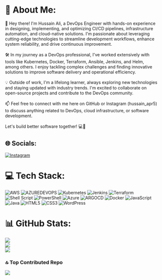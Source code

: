 # 💫 About Me:
👋 Hey there! I'm Hussain Ali, a DevOps Engineer with hands-on experience in designing, implementing, and optimizing CI/CD pipelines, infrastructure automation, and cloud-native solutions. I'm passionate about leveraging cutting-edge technologies to streamline development workflows, enhance system reliability, and drive continuous improvement.<br><br>🛠️ In my journey as a DevOps professional, I've worked extensively with tools like Kubernetes, Docker, Terraform, Ansible, Jenkins, and Helm, among others. I enjoy tackling complex challenges and finding innovative solutions to improve software delivery and operational efficiency.<br><br>💡 Outside of work, I'm a lifelong learner, always exploring new technologies and staying updated with industry trends. I'm excited to collaborate on open-source projects and contribute to the DevOps community.<br><br>📫 Feel free to connect with me here on GitHub or Instagram (hussain_apr5) to discuss anything related to DevOps, cloud infrastructure, or software development.<br><br>Let's build better software together! 💻🚀


## 🌐 Socials:
[![Instagram](https://img.shields.io/badge/Instagram-%23E4405F.svg?logo=Instagram&logoColor=white)](https://instagram.com/hussain147) 

# 💻 Tech Stack:
![AWS](https://img.shields.io/badge/AWS-%23FF9900.svg?style=for-the-badge&logo=amazon-aws&logoColor=white) ![AZUREDEVOPS](https://img.shields.io/badge/azuredevops-0078D7.svg?style=for-the-badge&logo=azuredevops&logoColor=white&color=%230078D7) ![Kubernetes](https://img.shields.io/badge/kubernetes-%23326ce5.svg?style=for-the-badge&logo=kubernetes&logoColor=white) ![Jenkins](https://img.shields.io/badge/jenkins-%232C5263.svg?style=for-the-badge&logo=jenkins&logoColor=white) ![Terraform](https://img.shields.io/badge/terraform-%235835CC.svg?style=for-the-badge&logo=terraform&logoColor=white) ![Shell Script](https://img.shields.io/badge/shell_script-%23121011.svg?style=for-the-badge&logo=gnu-bash&logoColor=white) ![PowerShell](https://img.shields.io/badge/PowerShell-%235391FE.svg?style=for-the-badge&logo=powershell&logoColor=white) ![Azure](https://img.shields.io/badge/azure-%230072C6.svg?style=for-the-badge&logo=microsoftazure&logoColor=white) ![ARGOCD](https://img.shields.io/badge/argo-EF7B4D.svg?style=for-the-badge&logo=argo&logoColor=white&color=%23EF7B4D) ![Docker](https://img.shields.io/badge/docker-%230db7ed.svg?style=for-the-badge&logo=docker&logoColor=white) ![JavaScript](https://img.shields.io/badge/javascript-%23323330.svg?style=for-the-badge&logo=javascript&logoColor=%23F7DF1E) ![Java](https://img.shields.io/badge/java-%23ED8B00.svg?style=for-the-badge&logo=openjdk&logoColor=white) ![HTML5](https://img.shields.io/badge/html5-%23E34F26.svg?style=for-the-badge&logo=html5&logoColor=white) ![CSS3](https://img.shields.io/badge/css3-%231572B6.svg?style=for-the-badge&logo=css3&logoColor=white) ![WordPress](https://img.shields.io/badge/WordPress-%23117AC9.svg?style=for-the-badge&logo=WordPress&logoColor=white)
# 📊 GitHub Stats:
![](https://github-readme-stats.vercel.app/api?username=hussain147&theme=buefy&hide_border=false&include_all_commits=true&count_private=true)<br/>
![](https://github-readme-streak-stats.herokuapp.com/?user=hussain147&theme=buefy&hide_border=false)<br/>
![](https://github-readme-stats.vercel.app/api/top-langs/?username=hussain147&theme=buefy&hide_border=false&include_all_commits=true&count_private=true&layout=compact)

### 🔝 Top Contributed Repo
![](https://github-contributor-stats.vercel.app/api?username=hussain147&limit=5&theme=chalk&combine_all_yearly_contributions=true)

<!-- Proudly created with GPRM ( https://gprm.itsvg.in ) -->
